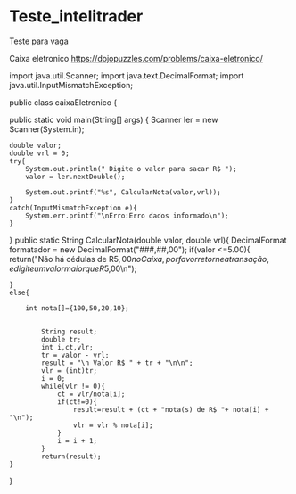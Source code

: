 # Teste_intelitrader
Teste para vaga

Caixa eletronico
https://dojopuzzles.com/problems/caixa-eletronico/


import java.util.Scanner;
import java.text.DecimalFormat;
import java.util.InputMismatchException;

public class caixaEletronico {

public static void main(String[] args) {
	Scanner ler = new Scanner(System.in);
    
	double valor;
	double vrl = 0;
	try{
	    System.out.println(" Digite o valor para sacar R$ ");
	    valor = ler.nextDouble();
	    
	    System.out.printf("%s", CalcularNota(valor,vrl));
	}
	catch(InputMismatchException e){
	    System.err.printf("\nErro:Erro dados informado\n");
	}
}
public static String CalcularNota(double valor, double vrl){
    DecimalFormat formatador = new DecimalFormat("###,##,00");
    if(valor <=5.00){
        return("Não há cédulas de R$5,00 no Caixa, por favor retorne a transação, e digite um valor maior que R$5,00\n");
        
    }
    else{
    	
        int nota[]={100,50,20,10};
        
        
        	String result;
	        double tr;
		    int i,ct,vlr;
		    tr = valor - vrl;
		    result = "\n Valor R$ " + tr + "\n\n";
		    vlr = (int)tr;
		    i = 0;
		    while(vlr != 0){
		        ct = vlr/nota[i];
		        if(ct!=0){
		            result=result + (ct + "nota(s) de R$ "+ nota[i] + "\n");
		            vlr = vlr % nota[i];
		        }
		        i = i + 1;
		    }
		    return(result);    	
    }
}
